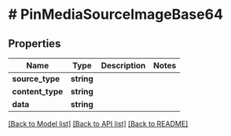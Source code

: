 # # PinMediaSourceImageBase64

## Properties

Name | Type | Description | Notes
------------ | ------------- | ------------- | -------------
**source_type** | **string** |  |
**content_type** | **string** |  |
**data** | **string** |  |

[[Back to Model list]](../../README.md#models) [[Back to API list]](../../README.md#endpoints) [[Back to README]](../../README.md)
